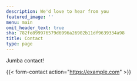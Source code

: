 ```yaml
---
description: We'd love to hear from you
featured_image: ''
menu: main
omit_header_text: true
sha: 782fe899976579d6996a26902b11df9639334a98
title: Contact
type: page
---
```

Jumba contact!

{{< form-contact action="<https://example.com>" >}}

